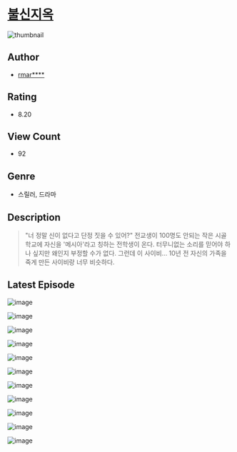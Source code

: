 # [불신지옥](https://comic.naver.com/bestChallenge/list?titleId=810562)
![thumbnail](https://image-comic.pstatic.net/user_contents_data/challenge_comic/2023/05/23/355511/upload_7234578025342526052_480x623.jpeg)

## Author
- [rmar****](https://comic.naver.com/artistTitle?id=355511)

## Rating
- 8.20

## View Count
- 92

## Genre
- 스릴러, 드라마

## Description
> "너 정말 신이 없다고 단정 짓을 수 있어?" 전교생이 100명도 안되는 작은 시골학교에 자신을 '메시아'라고 칭하는 전학생이 온다. 터무니없는 소리를 믿어야 하나 싶지만 왜인지 부정할 수가 없다. 그런데 이 사이비... 10년 전 자신의 가족을 죽게 만든 사이비랑 너무 비슷하다.


## Latest Episode
![image](https://image-comic.pstatic.net/user_contents_data/challenge_comic/2023/05/24/355511/upload_7075497186915922789.jpeg)

![image](https://image-comic.pstatic.net/user_contents_data/challenge_comic/2023/05/24/355511/upload_7233963200854964273.jpeg)

![image](https://image-comic.pstatic.net/user_contents_data/challenge_comic/2023/05/24/355511/upload_3919875923841921335.jpeg)

![image](https://image-comic.pstatic.net/user_contents_data/challenge_comic/2023/05/24/355511/upload_3689681984048739636.jpeg)

![image](https://image-comic.pstatic.net/user_contents_data/challenge_comic/2023/05/24/355511/upload_7161956386970166067.jpeg)

![image](https://image-comic.pstatic.net/user_contents_data/challenge_comic/2023/05/24/355511/upload_3906372837881951025.jpeg)

![image](https://image-comic.pstatic.net/user_contents_data/challenge_comic/2023/05/24/355511/upload_3474072160377648696.jpeg)

![image](https://image-comic.pstatic.net/user_contents_data/challenge_comic/2023/05/24/355511/upload_7149527321990672482.jpeg)

![image](https://image-comic.pstatic.net/user_contents_data/challenge_comic/2023/05/24/355511/upload_7220174423052333625.jpeg)

![image](https://image-comic.pstatic.net/user_contents_data/challenge_comic/2023/05/24/355511/upload_3619031761284051508.jpeg)

![image](https://image-comic.pstatic.net/user_contents_data/challenge_comic/2023/05/24/355511/upload_7003716871621129529.jpeg)
